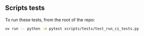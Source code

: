 ## Scripts tests

To run these tests, from the root of the repo:

```bash
uv run -- python -m pytest scripts/tests/test_run_ci_tests.py
```
